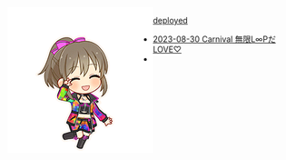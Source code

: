 <img src="imgs/yukko01.png" align="left">

[deployed](https://github.com/pekohitsuji/matsuri/blob/master/README.md)

- [2023-08-30 Carnival 無限L∞PだLOVE♡](2023-08-30-carnival-ss.md)
-

